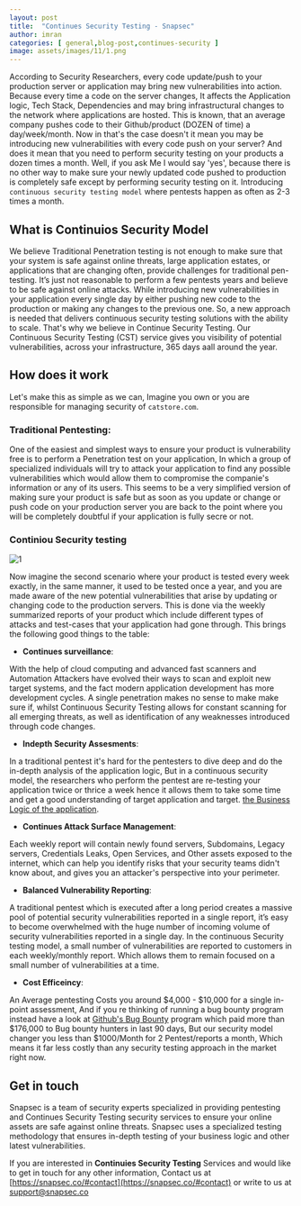 ```yaml
---
layout: post
title:  "Continues Security Testing - Snapsec"
author: imran
categories: [ general,blog-post,continues-security ]
image: assets/images/11/1.png
---
```







According to Security Researchers, every code update/push to your production server or application may bring new vulnerabilities into action. Because every time a code on the server changes, It affects  the Application logic, Tech Stack, Dependencies and may bring infrastructural changes to the network where applications are hosted. This is known, that an average company pushes code to their Github/product (DOZEN of time) a day/week/month. Now in that's the case doesn't it mean you may be introducing new vulnerabilities with every code push on your server? And does it mean that you need to perform security testing on your products a dozen times a month. Well, if you ask Me I would say 'yes', because there is no other way to make sure your newly updated code pushed to production is completely safe except by performing security testing on it. Introducing `continuous security testing model` where pentests happen as often as 2-3 times a month.

## What is Continuios Security Model

We believe Traditional Penetration testing is not enough to make sure that your system is safe against online threats, large application estates, or applications that are changing often, provide challenges for traditional pen-testing. It’s just not reasonable to perform a few pentests years and believe to be safe against online attacks. While introducing new vulnerabilities in your application every single day by either pushing new code to the production or making any changes to the previous one. So, a new approach is needed that delivers continuous security testing solutions with the ability to scale. That's why we believe in Continue Security Testing. Our Continuous Security Testing (CST) service gives you visibility of potential vulnerabilities, across your infrastructure, 365 days aall around the year. 


## How does it work 

Let's make this as simple as we can, Imagine you own or you are responsible for managing security of `catstore.com`.

### Traditional Pentesting:

One of the easiest and simplest ways to ensure your product is vulnerability free is to perform a Penetration test on your application, In which  a group of specialized individuals will try to attack your application to find any possible vulnerabilities which would allow them to compromise the companie's information or any of its users. This seems to be a very simplified version of making sure your product is safe but as soon as you update or change or push code on your production server you are back to the point where you will be completely doubtful if your application is fully secre or not.

### Continiou Security testing

![1](/blog/assets/images/11/2.png)



Now imagine the second scenario where your product is tested every week exactly, in the same manner, it used to be tested once a year, and you are made aware of the new potential vulnerabilities that  arise by updating or changing code to the production servers. This is done via the weekly  summarized reports of your product which  include  different types of attacks and test-cases that your application had gone through. This brings the following good things to the table:

- __Continues surveillance__:

With the help of cloud computing and advanced fast scanners and Automation Attackers have evolved their ways to scan and exploit new target systems, and the fact modern application development has more development cycles. A single penetration makes no sense to make make sure if, whilst Continuous Security Testing allows for constant scanning for all emerging threats, as well as identification of any weaknesses introduced through code changes.


- __Indepth Security Assesments__: 

In a traditional pentest it's hard for the pentesters to dive deep and do the in-depth analysis of the application logic, But in a continuous security model, the researchers who perform the pentest are re-testing your application twice or thrice a week hence it allows them to take some time and get a good understanding of target application and target. [the Business Logic of the application](https://snapsec.co/blog/Business-logic-issues/).

- __Continues Attack Surface Management__:

Each weekly report will contain newly found servers, Subdomains, Legacy servers, Credentials Leaks, Open Services, and Other assets exposed to the internet, which can help you identify risks that your security teams didn't know about, and gives you an attacker's perspective into your perimeter.

- __Balanced Vulnerability Reporting__:

A traditional pentest which is executed after a long period creates a massive pool of potential security vulnerabilities reported in a single report, it’s easy to become overwhelmed with the huge number of incoming volume of security vulnerabilities reported in a single day. In the continuous Security testing model, a small number of vulnerabilities are reported to customers in each weekly/monthly report. Which allows them to remain focused on a small number of vulnerabilities at a time.


- __Cost Efficeincy__:

An Average pentesting Costs you around $4,000 - $10,000 for a single in-point assessment, And if you re thinking of running a bug bounty program instead have a look at [Github's Bug Bounty](https://hackerone.com/github?type=team) program which paid more than $176,000 to Bug bounty hunters in last 90 days, But our security model changer you less than $1000/Month for 2 Pentest/reports a month, Which means it far less costly than any security testing approach in the market right now.


## Get in touch 
Snapsec is a team of security experts specialized in providing pentesting and Continues Security Testing security services to ensure your online assets are safe against online threats. Snapsec uses a specialized testing methodology that ensures in-depth testing of your business logic and other latest vulnerabilities. 

If you are interested in __Continuies Security Testing__ Services and would like to get in touch for any other information, Contact us at [https://snapsec.co/#contact](https://snapsec.co/#contact) or write to us at [support@snapsec.co](support@snapsec.co)
